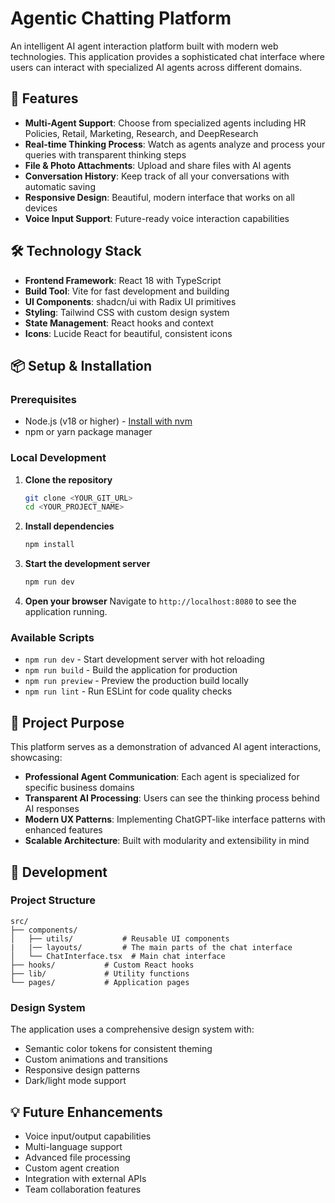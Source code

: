 # Agentic Chatting Platform

An intelligent AI agent interaction platform built with modern web technologies. This application provides a sophisticated chat interface where users can interact with specialized AI agents across different domains.

## 🚀 Features

- **Multi-Agent Support**: Choose from specialized agents including HR Policies, Retail, Marketing, Research, and DeepResearch
- **Real-time Thinking Process**: Watch as agents analyze and process your queries with transparent thinking steps
- **File & Photo Attachments**: Upload and share files with AI agents
- **Conversation History**: Keep track of all your conversations with automatic saving
- **Responsive Design**: Beautiful, modern interface that works on all devices
- **Voice Input Support**: Future-ready voice interaction capabilities

## 🛠 Technology Stack

- **Frontend Framework**: React 18 with TypeScript
- **Build Tool**: Vite for fast development and building
- **UI Components**: shadcn/ui with Radix UI primitives
- **Styling**: Tailwind CSS with custom design system
- **State Management**: React hooks and context
- **Icons**: Lucide React for beautiful, consistent icons

## 📦 Setup & Installation

### Prerequisites
- Node.js (v18 or higher) - [Install with nvm](https://github.com/nvm-sh/nvm#installing-and-updating)
- npm or yarn package manager

### Local Development

1. **Clone the repository**
   ```bash
   git clone <YOUR_GIT_URL>
   cd <YOUR_PROJECT_NAME>
   ```

2. **Install dependencies**
   ```bash
   npm install
   ```

3. **Start the development server**
   ```bash
   npm run dev
   ```

4. **Open your browser**
   Navigate to `http://localhost:8080` to see the application running.

### Available Scripts

- `npm run dev` - Start development server with hot reloading
- `npm run build` - Build the application for production
- `npm run preview` - Preview the production build locally
- `npm run lint` - Run ESLint for code quality checks

## 🎯 Project Purpose

This platform serves as a demonstration of advanced AI agent interactions, showcasing:

- **Professional Agent Communication**: Each agent is specialized for specific business domains
- **Transparent AI Processing**: Users can see the thinking process behind AI responses
- **Modern UX Patterns**: Implementing ChatGPT-like interface patterns with enhanced features
- **Scalable Architecture**: Built with modularity and extensibility in mind

## 🔧 Development

### Project Structure
```
src/
├── components/
│   ├── utils/           # Reusable UI components
|   |── layouts/         # The main parts of the chat interface
│   └── ChatInterface.tsx  # Main chat interface
├── hooks/           # Custom React hooks
├── lib/             # Utility functions
└── pages/           # Application pages
```

### Design System
The application uses a comprehensive design system with:
- Semantic color tokens for consistent theming
- Custom animations and transitions
- Responsive design patterns
- Dark/light mode support

## 💡 Future Enhancements

- Voice input/output capabilities
- Multi-language support
- Advanced file processing
- Custom agent creation
- Integration with external APIs
- Team collaboration features
